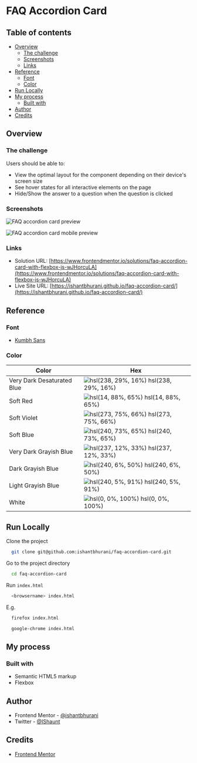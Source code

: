 # FAQ Accordion Card

## Table of contents

- [Overview](#overview)
  - [The challenge](#the-challenge)
  - [Screenshots](#screenshots)
  - [Links](#links)
- [Reference](#reference)
  - [Font](#font)
  - [Color](#color)
- [Run Locally](#run-locally)
- [My process](#my-process)
  - [Built with](#built-with)
- [Author](#author)
- [Credits](#credits)

## Overview

### The challenge

Users should be able to:

- View the optimal layout for the component depending on their device's screen size
- See hover states for all interactive elements on the page
- Hide/Show the answer to a question when the question is clicked

### Screenshots

![FAQ accordion card preview](https://user-images.githubusercontent.com/67356291/132713903-9f3b96ac-6252-47a8-814f-c0f486bbc350.png)

![FAQ accordion card mobile preview](https://user-images.githubusercontent.com/67356291/132713898-e5e0f1ce-4a0a-4922-995f-70c6cc977ce8.png)

### Links

- Solution URL: [https://www.frontendmentor.io/solutions/faq-accordion-card-with-flexbox-js-wJHorcuLA](https://www.frontendmentor.io/solutions/faq-accordion-card-with-flexbox-js-wJHorcuLA)
- Live Site URL: [https://ishantbhurani.github.io/faq-accordion-card/](https://ishantbhurani.github.io/faq-accordion-card/)

## Reference

### Font

- [Kumbh Sans](https://fonts.google.com/specimen/Kumbh+Sans)

### Color

| Color                      | Hex                                                                                    |
| -------------------------- | -------------------------------------------------------------------------------------- |
| Very Dark Desaturated Blue | ![hsl(238, 29%, 16%)](https://via.placeholder.com/10/1d1e35?text=+) hsl(238, 29%, 16%) |
| Soft Red                   | ![hsl(14, 88%, 65%)](https://via.placeholder.com/10/f47c57?text=+) hsl(14, 88%, 65%)   |
| Soft Violet                | ![hsl(273, 75%, 66%)](https://via.placeholder.com/10/af67e9?text=+) hsl(273, 75%, 66%) |
| Soft Blue                  | ![hsl(240, 73%, 65%)](https://via.placeholder.com/10/6565e7?text=+) hsl(240, 73%, 65%) |
| Very Dark Grayish Blue     | ![hsl(237, 12%, 33%)](https://via.placeholder.com/10/4a4b5e?text=+) hsl(237, 12%, 33%) |
| Dark Grayish Blue          | ![hsl(240, 6%, 50%)](https://via.placeholder.com/10/787887?text=+) hsl(240, 6%, 50%)   |
| Light Grayish Blue         | ![hsl(240, 5%, 91%)](https://via.placeholder.com/10/e7e7e9?text=+) hsl(240, 5%, 91%)   |
| White                      | ![hsl(0, 0%, 100%)](https://via.placeholder.com/10/ffffff?text=+) hsl(0, 0%, 100%)     |

## Run Locally

Clone the project

```bash
  git clone git@github.com:ishantbhurani/faq-accordion-card.git
```

Go to the project directory

```bash
  cd faq-accordion-card
```

Run `index.html`

```bash
  <browsername> index.html
```

E.g.

```bash
  firefox index.html
```

```bash
  google-chrome index.html
```

## My process

### Built with

- Semantic HTML5 markup
- Flexbox

## Author

- Frontend Mentor - [@ishantbhurani](https://www.frontendmentor.io/profile/ishantbhurani)
- Twitter - [@IShaunt](https://twitter.com/IShaunt)

## Credits

- [Frontend Mentor](https://www.frontendmentor.io/challenges/faq-accordion-card-XlyjD0Oam)
